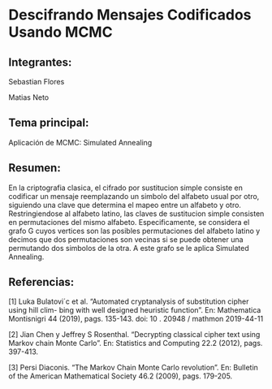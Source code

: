 # Descifrando Mensajes Codificados Usando MCMC

## Integrantes:

Sebastian Flores

Matias Neto

## Tema principal:

Aplicación de MCMC: Simulated Annealing

## Resumen:

En la criptografia clasica, el cifrado por sustitucion
simple consiste en codificar un mensaje reemplazando
un simbolo del alfabeto usual por otro,
siguiendo una clave que determina el mapeo entre
un alfabeto y otro. Restringiendose al alfabeto latino, las claves de sustitucion simple consisten en
permutaciones del mismo alfabeto.
Especificamente, se considera el grafo G cuyos
vertices son las posibles permutaciones del
alfabeto latino y decimos que dos permutaciones
son vecinas si se puede obtener una permutando dos simbolos de la otra.
A este grafo se le aplica Simulated Annealing.

## Referencias:

[1] Luka Bulatovi´c et al. “Automated cryptanalysis of substitution cipher using hill clim-
bing with well designed heuristic function”.
En: Mathematica Montisnigri 44 (2019),
pags. 135-143. doi: 10 . 20948 / mathmon 2019-44-11

[2] Jian Chen y Jeffrey S Rosenthal. “Decrypting
classical cipher text using Markov chain Monte Carlo”. En: Statistics and Computing 22.2
(2012), pags. 397-413.

[3] Persi Diaconis. “The Markov Chain Monte Carlo revolution”. En: Bulletin of the
American Mathematical Society 46.2 (2009),
pags. 179-205.
